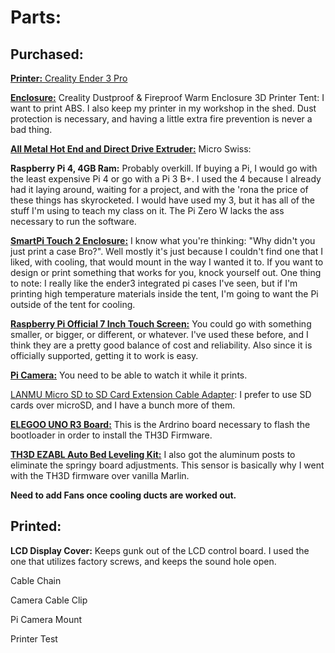 

# Parts:

## Purchased:

[**Printer:** Creality Ender 3 Pro](https://www.creality3dofficial.com/products/creality-ender-3-pro-3d-printer) 

[**Enclosure:**](https://www.amazon.com/gp/product/B081Q28J1M/) Creality Dustproof & Fireproof Warm Enclosure 3D Printer Tent: I want to print ABS.  I also keep my printer in my workshop in the shed.  Dust protection is necessary, and having a little extra fire prevention is never a bad thing.

**[All Metal Hot End and Direct Drive Extruder:]( https://store.micro-swiss.com/products/micro-swiss-direct-drive-extruder)** Micro Swiss:

**Raspberry Pi 4, 4GB Ram:**  Probably overkill.  If buying a Pi, I would go with the least expensive Pi 4 or go with a Pi 3 B+.  I used the 4 because I already had it laying around, waiting for a project, and with the 'rona the price of these things has skyrocketed.  I would have used my 3, but it has all of the stuff I'm using to teach my class on it.  The Pi Zero W lacks the ass necessary to run the software.

[**SmartPi Touch 2 Enclosure:**](https://www.amazon.com/gp/product/B07WXK38YM) I know what you're thinking: "Why didn't you just print a case Bro?". Well mostly it's just because I couldn't find one that I liked, with cooling, that would mount in the way I wanted it to.  If you want to design or print something that works for you, knock yourself out.  One thing to note: I really like the ender3 integrated pi cases I've seen, but if I'm printing high temperature materials inside the tent, I'm going to want the Pi outside of the tent for cooling.

**[Raspberry Pi Official 7 Inch Touch Screen:](https://www.amazon.com/gp/product/B073S3LQ6Q/ )**  You could go with something smaller, or bigger, or different, or whatever.  I've used these before, and I think they are a pretty good balance of cost and reliability.  Also since it is officially supported, getting it to work is easy.

[**Pi Camera:**](https://www.amazon.com/gp/product/B07SN8HB1R)  You need to be able to watch it while it prints.

[LANMU Micro SD to SD Card Extension Cable Adapter](https://www.amazon.com/gp/product/B07WLKLTTY): I prefer to use SD cards over microSD, and I have a bunch more of them.

[**ELEGOO UNO R3 Board:**](https://www.amazon.com/gp/product/B01EWOE0UU) This is the Ardrino board necessary to flash the bootloader in order to install the TH3D Firmware.

[**TH3D EZABL Auto Bed Leveling Kit:**](https://www.th3dstudio.com/product/ezabl-pro-plug-print-auto-bed-leveling-kit/) I also got the aluminum posts to eliminate the springy board adjustments.  This sensor is basically why I went with the TH3D firmware over vanilla Marlin.

**Need to add Fans once cooling ducts are worked out.**

## Printed:

**LCD Display Cover:** Keeps gunk out of the LCD control board.  I used the one that utilizes factory screws, and keeps the sound hole open.

Cable Chain

Camera Cable Clip

Pi Camera Mount

Printer Test